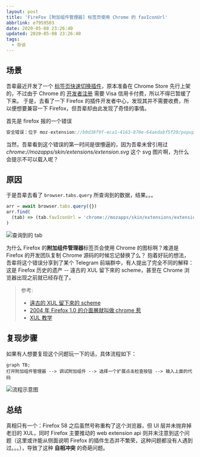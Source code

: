 ```yaml
---
layout: post
title: 'FireFox [附加组件管理器] 标签页使用 Chrome 的 favIconUrl'
abbrlink: e7959503
date: 2020-05-08 23:26:40
updated: 2020-05-08 23:26:40
tags:
  - 杂谈
---
```


## 场景

吾辈最近开发了一个 [标签页快速切换插件](https://github.com/rxliuli/tabs_panel)，原本准备在 Chrome Store 先行上架的，不过由于 Chrome 的 [开发者注册](https://chrome.google.com/webstore/devconsole/register?hl=zh-CN) 需要 Visa 信用卡付费，所以不得已暂缓了下来。
于是，去看了一下 Firefox 的插件开发者中心，发现其并不需要收费，所以便想要兼容一下 Firefox，但吾辈却由此发现了奇怪的事情。

首先是 firefox 报的一个错误

```js
安全错误：位于 moz-extension://b0d38f9f-eca1-4163-870e-64aedabf5f20/popup.html 的内容不可以载入或者链接至 chrome://mozapps/skin/extensions/extension.svg。
```

当然，吾辈看到这个错误的第一时间是很懵逼的，因为吾辈未曾引用过 _chrome://mozapps/skin/extensions/extension.svg_ 这个 svg 图片啊，为什么会提示不可以载入呢？

## 原因

于是吾辈去看了 `browser.tabs.query` 所查询到的数据，结果。。。

```js
arr = await browser.tabs.query({})
arr.find(
  (tab) => (tab.favIconUrl = 'chrome://mozapps/skin/extensions/extension.svg'),
)
```

![查询到的 tab](https://img.rxliuli.com/20200508234243.png)

为什么 Firefox 的**附加组件管理器**标签页会使用 Chrome 的图标啊？难道是 Firefox 的开发团队复制 Chrome 源码的时候忘记替换了么？
抱着好玩的想法，吾辈将这个错误分享到了某个 Telegram 前端群中，有人提出了完全不同的解释：这是 Firefox 历史的遗产 -- 遠古的 XUL 留下來的 scheme，甚至在 Chrome 浏览器出现之前就已经存在了。

> 参考:
>
> - [遠古的 XUL 留下來的 scheme](https://developer.mozilla.org/en-US/docs/Archive/Mozilla/XUL/Tutorial/The_Chrome_URL)
> - [2004 年 Firefox 1.0 的介面層就叫做 chrome 惹](https://developer.mozilla.org/zh-TW/docs/Mozilla/Chrome_Registration)
> - [XUL 教学](https://developer.mozilla.org/zh-TW/docs/XUL_%E6%95%99%E5%AD%B8)

## 复现步骤

如果有人想要复现这个问题玩一下的话，具体流程如下：

```mermaid
graph TB;
打开附加组件管理器 --> 调试附加组件 --> 选择一个扩展点击检查按钮 --> 输入上面的代码
```

![流程示意图](https://img.rxliuli.com/20200509001909.gif)

## 总结

真相只有一个：Firefox 58 之后虽然号称重构了这个浏览器，但 UI 层并未抛弃掉老旧的 XUL，同时 Firefox 主要推动的 web extension api 则并未注意到这个问题（这里或许能从侧面说明 Firefox 的插件生态并不繁荣，这种问题都没有人遇到过。。。），导致了这种 **自相冲突** 的奇葩问题。
